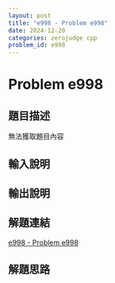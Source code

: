 ```yaml
---
layout: post
title: "e998 - Problem e998"
date: 2024-12-20
categories: zerojudge cpp
problem_id: e998
---
```


# Problem e998

## 題目描述

無法獲取題目內容

## 輸入說明



## 輸出說明



## 解題連結

[e998 - Problem e998](https://zerojudge.tw/ShowProblem?problemid=e998)

## 解題思路

